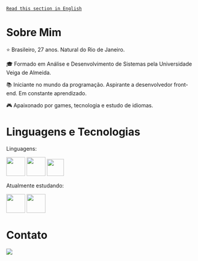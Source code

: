 <a href="https://github.com/ssgbrl/ssgbrl-en">```Read this section in English```</a>

# Sobre Mim  

:star: Brasileiro, 27 anos. Natural do Rio de Janeiro.  

:mortar_board: Formado em Análise e Desenvolvimento de Sistemas pela Universidade Veiga de Almeida.  

:books: Iniciante no mundo da programação. Aspirante a desenvolvedor front-end. Em constante aprendizado.  

:video_game: Apaixonado por games, tecnologia e estudo de idiomas.  

# Linguagens e Tecnologias  

Linguagens:  

<img src="https://cdn.jsdelivr.net/gh/devicons/devicon/icons/html5/html5-plain-wordmark.svg" width="50"/>  <img src="https://cdn.jsdelivr.net/gh/devicons/devicon/icons/css3/css3-plain-wordmark.svg" width="50"/>  <img src="https://cdn.jsdelivr.net/gh/devicons/devicon/icons/javascript/javascript-plain.svg" width="45"/><br>

Atualmente estudando:  

<img src="https://cdn.jsdelivr.net/gh/devicons/devicon/icons/react/react-original-wordmark.svg" width="50"/>  <img src="https://cdn.jsdelivr.net/gh/devicons/devicon/icons/mysql/mysql-plain-wordmark.svg" width="50"/>

# Contato  
<div>
<a href="https://www.linkedin.com/in/gsouza28/" target="_blank"><img src="https://img.shields.io/badge/-LinkedIn-%230077B5?style=for-the-badge&logo=linkedin&logoColor=white" target="_blank"></a>   
</div>

